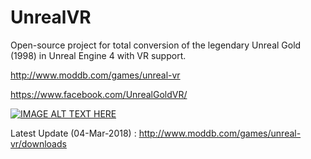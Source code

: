# UnrealVR
Open-source project for total conversion of the legendary Unreal Gold (1998) in Unreal Engine 4 with VR support. 

http://www.moddb.com/games/unreal-vr

https://www.facebook.com/UnrealGoldVR/

[![IMAGE ALT TEXT HERE](https://img.youtube.com/vi/jFP_eGd76uI/0.jpg)](https://www.youtube.com/watch?v=jFP_eGd76uI)

Latest Update (04-Mar-2018) : http://www.moddb.com/games/unreal-vr/downloads
